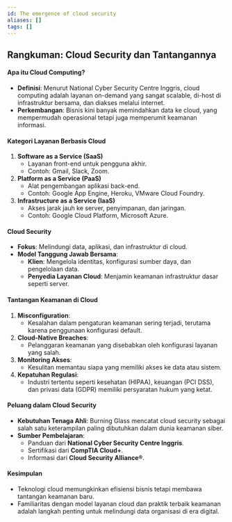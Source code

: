 ```yaml
---
id: The emergence of cloud security
aliases: []
tags: []
---
```


## Rangkuman: Cloud Security dan Tantangannya

#### Apa itu Cloud Computing?
- **Definisi**: Menurut National Cyber Security Centre Inggris, cloud computing adalah layanan on-demand yang sangat scalable, di-host di infrastruktur bersama, dan diakses melalui internet.
- **Perkembangan**: Bisnis kini banyak memindahkan data ke cloud, yang mempermudah operasional tetapi juga memperumit keamanan informasi.

#### Kategori Layanan Berbasis Cloud
1. **Software as a Service (SaaS)**
   - Layanan front-end untuk pengguna akhir.
   - Contoh: Gmail, Slack, Zoom.
2. **Platform as a Service (PaaS)**
   - Alat pengembangan aplikasi back-end.
   - Contoh: Google App Engine, Heroku, VMware Cloud Foundry.
3. **Infrastructure as a Service (IaaS)**
   - Akses jarak jauh ke server, penyimpanan, dan jaringan.
   - Contoh: Google Cloud Platform, Microsoft Azure.

#### Cloud Security
- **Fokus**: Melindungi data, aplikasi, dan infrastruktur di cloud.
- **Model Tanggung Jawab Bersama**:
   - **Klien**: Mengelola identitas, konfigurasi sumber daya, dan pengelolaan data.
   - **Penyedia Layanan Cloud**: Menjamin keamanan infrastruktur dasar seperti server.

#### Tantangan Keamanan di Cloud
1. **Misconfiguration**:
   - Kesalahan dalam pengaturan keamanan sering terjadi, terutama karena penggunaan konfigurasi default.
2. **Cloud-Native Breaches**:
   - Pelanggaran keamanan yang disebabkan oleh konfigurasi layanan yang salah.
3. **Monitoring Akses**:
   - Kesulitan memantau siapa yang memiliki akses ke data atau sistem.
4. **Kepatuhan Regulasi**:
   - Industri tertentu seperti kesehatan (HIPAA), keuangan (PCI DSS), dan privasi data (GDPR) memiliki persyaratan hukum yang ketat.

#### Peluang dalam Cloud Security
- **Kebutuhan Tenaga Ahli**: Burning Glass mencatat cloud security sebagai salah satu keterampilan paling dibutuhkan dalam dunia keamanan siber.
- **Sumber Pembelajaran**:
   - Panduan dari **National Cyber Security Centre Inggris**.
   - Sertifikasi dari **CompTIA Cloud+**.
   - Informasi dari **Cloud Security Alliance®**.

#### Kesimpulan
- Teknologi cloud memungkinkan efisiensi bisnis tetapi membawa tantangan keamanan baru.
- Familiaritas dengan model layanan cloud dan praktik terbaik keamanan adalah langkah penting untuk melindungi data organisasi di era digital.

